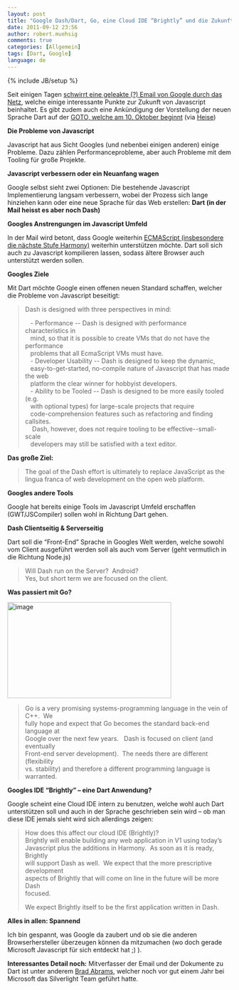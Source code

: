 ```yaml
---
layout: post
title: "Google Dash/Dart, Go, eine Cloud IDE “Brightly” und die Zukunft von Javascript"
date: 2011-09-12 23:56
author: robert.muehsig
comments: true
categories: [Allgemein]
tags: [Dart, Google]
language: de
---
```

{% include JB/setup %}
<p>Seit einigen Tagen <a href="http://markmail.org/message/uro3jtoitlmq6x7t">schwirrt eine geleakte (?) Email von Google durch das Netz</a>, welche einige interessante Punkte zur Zukunft von Javascript beinhaltet. Es gibt zudem auch eine Ankündigung der Vorstellung der neuen Sprache Dart auf der <a href="http://gotocon.com/aarhus-2011/presentation/Opening%20Keynote:%20Dart,%20a%20new%20programming%20language%20for%20structured%20web%20programming">GOTO, welche am 10. Oktober beginnt</a> (via <a href="http://www.heise.de/newsticker/meldung/Google-tueftelt-an-Sprache-fuer-Webprogrammierung-1341328.html">Heise</a>)</p> <p><strong>Die Probleme von Javascript</strong></p> <p>Javascript hat aus Sicht Googles (und nebenbei einigen anderen) einige Probleme. Dazu zählen Performanceprobleme, aber auch Probleme mit dem Tooling für große Projekte.</p> <p><strong>Javascript verbessern oder ein Neuanfang wagen</strong></p> <p>Google selbst sieht zwei Optionen: Die bestehende Javascript Implementierung langsam verbessern, wobei der Prozess sich lange hinziehen kann oder eine neue Sprache für das Web erstellen: <strong>Dart (in der Mail heisst es aber noch Dash)</strong></p> <p><strong>Googles Anstrengungen im Javascript Umfeld</strong></p> <p>In der Mail wird betont, dass Google weiterhin <a href="http://en.wikipedia.org/wiki/ECMAScript#ECMAScript_Harmony">ECMAScript (insbesondere die nächste Stufe Harmony)</a> weiterhin unterstützen möchte. Dart soll sich auch zu Javascript kompilieren lassen, sodass ältere Browser auch unterstützt werden sollen. </p> <p><strong>Googles Ziele</strong></p> <p>Mit Dart möchte Google einen offenen neuen Standard schaffen, welcher die Probleme von Javascript beseitigt:</p> <blockquote> <p>Dash is designed with three perspectives in mind:</p> <p>&nbsp;&nbsp; - Performance -- Dash is designed with performance characteristics in<br>&nbsp;&nbsp; mind, so that it is possible to create VMs that do not have the performance<br>&nbsp;&nbsp; problems that all EcmaScript VMs must have.<br>&nbsp;&nbsp; - Developer Usability -- Dash is designed to keep the dynamic,<br>&nbsp;&nbsp; easy-to-get-started, no-compile nature of Javascript that has made the web<br>&nbsp;&nbsp; platform the clear winner for hobbyist developers.<br>&nbsp;&nbsp; - Ability to be Tooled -- Dash is designed to be more easily tooled (e.g.<br>&nbsp;&nbsp; with optional types) for large-scale projects that require<br>&nbsp;&nbsp; code-comprehension features such as refactoring and finding callsites.<br>&nbsp;&nbsp;&nbsp; Dash, however, does not require tooling to be effective--small-scale<br>&nbsp;&nbsp; developers may still be satisfied with a text editor.</p></blockquote> <p><strong>Das große Ziel: </strong></p> <blockquote> <p>The goal of the Dash effort is ultimately to replace JavaScript as the<br>lingua franca of web development on the open web platform. </p></blockquote> <p><strong>Googles andere Tools</strong></p> <p>Google hat bereits einige Tools im Javascript Umfeld erschaffen (GWT/JSCompiler) sollen wohl in Richtung Dart gehen.</p> <p><strong>Dash Clientseitig &amp; Serverseitig</strong></p> <p>Dart soll die “Front-End” Sprache in Googles Welt werden, welche sowohl vom Client ausgeführt werden soll als auch vom Server (geht vermutlich in die Richtung Node.js)</p> <blockquote> <p>Will Dash run on the Server?&nbsp; Android?<br>Yes, but short term we are focused on the client.</p></blockquote> <p><strong>Was passiert mit Go?</strong></p> <p><a href="{{BASE_PATH}}/assets/wp-images-de/image1354.png"><img style="background-image: none; border-bottom: 0px; border-left: 0px; padding-left: 0px; padding-right: 0px; display: inline; border-top: 0px; border-right: 0px; padding-top: 0px" title="image" border="0" alt="image" src="{{BASE_PATH}}/assets/wp-images-de/image_thumb536.png" width="368" height="216"></a></p> <blockquote> <p>Go is a very promising systems-programming language in the vein of C++.&nbsp; We<br>fully hope and expect that Go becomes the standard back-end language at<br>Google over the next few years.&nbsp;&nbsp; Dash is focused on client (and eventually<br>Front-end server development).&nbsp; The needs there are different (flexibility<br>vs. stability) and therefore a different programming language is warranted.</p></blockquote> <p><strong>Googles IDE “Brightly” – eine Dart Anwendung?</strong></p> <p>Google scheint eine Cloud IDE intern zu benutzen, welche wohl auch Dart unterstützen soll und auch in der Sprache geschrieben sein wird – ob man diese IDE jemals sieht wird sich allerdings zeigen:</p> <blockquote> <p>How does this affect our cloud IDE (Brightly)?<br>Brightly will enable building any web application in V1 using today’s<br>Javascript plus the additions in Harmony.&nbsp; As soon as it is ready, Brightly<br>will support Dash as well.&nbsp; We expect that the more prescriptive development<br>aspects of Brightly that will come on line in the future will be more Dash<br>focused.</p> <p>We expect Brightly itself to be the first application written in Dash.<br></p></blockquote> <p><strong>Alles in allen: Spannend</strong></p> <p>Ich bin gespannt, was Google da zaubert und ob sie die anderen Browserhersteller überzeugen können da mitzumachen (wo doch gerade Microsoft Javascript für sich entdeckt hat ;) ).</p> <p><strong>Interessantes Detail noch:</strong> Mitverfasser der Email und der Dokumente zu Dart ist unter anderem <a href="http://blogs.msdn.com/b/brada/">Brad Abrams</a>, welcher noch vor gut einem Jahr bei Microsoft das Silverlight Team geführt hatte.</p>
